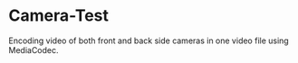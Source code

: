 # Camera-Test
Encoding video of both front and back side cameras in one video file using MediaCodec.
